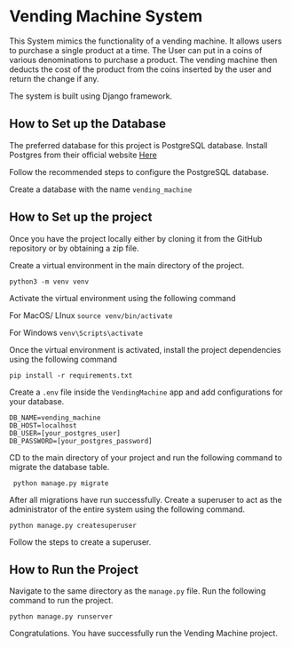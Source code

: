# Vending Machine System

This System mimics the functionality of a vending machine.
It allows users to purchase a single product at a time. 
The User can put in a coins of various denominations to purchase a product. 
The vending machine then deducts the cost of the product from the coins inserted by the user and return the change if any.

The system is built using Django framework.

## How to Set up the Database
The preferred database for this project is PostgreSQL database.
Install Postgres from their official website [Here](https://www.postgresql.org/download/)

Follow the recommended steps to configure the PostgreSQL database.

Create a database with the name ``vending_machine``

## How to Set up the project
Once you have the project locally either by cloning it from the GitHub repository or by obtaining a zip file.

Create a virtual environment in the main directory of the project.

``python3 -m venv venv``

Activate the virtual environment using the following command

For MacOS/ LInux
``source venv/bin/activate``

For Windows
``venv\Scripts\activate``

Once the virtual environment is activated, install the project dependencies using the following command

``pip install -r requirements.txt``

Create a ``.env`` file inside the ``VendingMachine`` app and add configurations for your database.

```
DB_NAME=vending_machine
DB_HOST=localhost
DB_USER=[your_postgres_user]
DB_PASSWORD=[your_postgres_password]
```
CD to the main directory of  your project and run the following command to migrate the database table.

`` python manage.py migrate``

After all migrations have run successfully. Create a superuser to act as the administrator of the entire system using the following command.

``python manage.py createsuperuser``

Follow the steps to create a superuser.

## How to Run the Project

Navigate to the same directory as the ``manage.py`` file.
Run the following command to run the project.

``python manage.py runserver``

Congratulations. You have successfully run the Vending Machine project.

